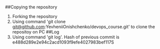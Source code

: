 ##Copying the repository
1. Forking the repository
2. Using command 'git clone git@github.com:YevheniiOnishchenko/devops_course.git' to clone the repositoy on PC
##Log
3. Using command 'git log'. Hash of previous commit is e488d289e2e94c2acd1093f9efe4027983bef117S
